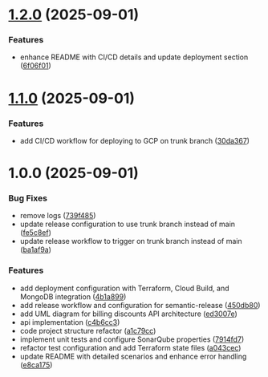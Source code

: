 # [1.2.0](https://github.com/anqorithm/billing-discounts-api/compare/v1.1.0...v1.2.0) (2025-09-01)


### Features

* enhance README with CI/CD details and update deployment section ([6f06f01](https://github.com/anqorithm/billing-discounts-api/commit/6f06f015114154d7b27a5fb4b1e557d7c923edfb))

# [1.1.0](https://github.com/anqorithm/billing-discounts-api/compare/v1.0.0...v1.1.0) (2025-09-01)


### Features

* add CI/CD workflow for deploying to GCP on trunk branch ([30da367](https://github.com/anqorithm/billing-discounts-api/commit/30da367f2cd6c065a493b31e16cc3df09ee48c57))

# 1.0.0 (2025-09-01)


### Bug Fixes

* remove logs ([739f485](https://github.com/anqorithm/billing-discounts-api/commit/739f4857c42940281a40292c6389c83e355a25ca))
* update release configuration to use trunk branch instead of main ([fe5c8ef](https://github.com/anqorithm/billing-discounts-api/commit/fe5c8ef3d7f4d9384206db9c0d59b50a41feb310))
* update release workflow to trigger on trunk branch instead of main ([ba1af9a](https://github.com/anqorithm/billing-discounts-api/commit/ba1af9a3ecf8568483ffc96410093efbf62e58d3))


### Features

* add deployment configuration with Terraform, Cloud Build, and MongoDB integration ([4b1a899](https://github.com/anqorithm/billing-discounts-api/commit/4b1a899a4612071b4bac684b5aa9692d6e377df9))
* add release workflow and configuration for semantic-release ([450db80](https://github.com/anqorithm/billing-discounts-api/commit/450db80561aed653c7880bdf87d3c1a30fa7f17e))
* add UML diagram for billing discounts API architecture ([ed3007e](https://github.com/anqorithm/billing-discounts-api/commit/ed3007eb78de3c12d58aba023c6898c81bdcd7f7))
* api implementation ([c4b6cc3](https://github.com/anqorithm/billing-discounts-api/commit/c4b6cc3539dcbfcfbb7b965121090f6f2da8ae3a))
* code project structure refactor ([a1c79cc](https://github.com/anqorithm/billing-discounts-api/commit/a1c79cc9e7117129de62759dfe496d19e53659d0))
* implement unit tests and configure SonarQube properties ([7914fd7](https://github.com/anqorithm/billing-discounts-api/commit/7914fd702e87db133745f14de596214eb570593c))
* refactor test configuration and add Terraform state files ([a043cec](https://github.com/anqorithm/billing-discounts-api/commit/a043cec4f1ba8fb77c344e2cbb33f796333eeb37))
* update README with detailed scenarios and enhance error handling ([e8ca175](https://github.com/anqorithm/billing-discounts-api/commit/e8ca1751dde81c2eef43d7d534f04939f2a03f0b))
